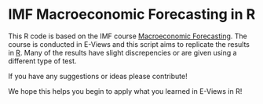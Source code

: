 # IMF Macroeconomic Forecasting in R

This R code is based on the IMF course [Macroeconomic Forecasting](https://courses.edx.org/courses/course-v1:IMFx+MFx+2015T3/info). The course is conducted in E-Views and this script aims to replicate the results in [R](https://www.r-project.org/). Many of the results have slight discrepencies or are given using a different type of test.

If you have any suggestions or ideas please contribute! 

We hope this helps you begin to apply what you learned in E-Views in R!